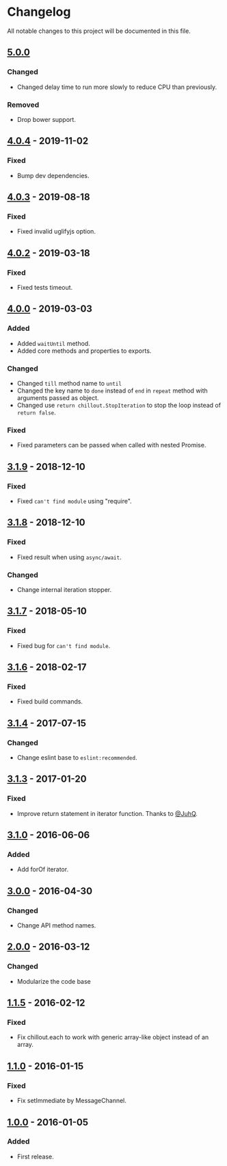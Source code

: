 # Changelog

All notable changes to this project will be documented in this file.

## [5.0.0]
### Changed
- Changed delay time to run more slowly to reduce CPU than previously.

### Removed
- Drop bower support.

## [4.0.4] - 2019-11-02
### Fixed
- Bump dev dependencies.

## [4.0.3] - 2019-08-18
### Fixed
- Fixed invalid uglifyjs option.

## [4.0.2] - 2019-03-18
### Fixed
- Fixed tests timeout.

## [4.0.0] - 2019-03-03
### Added
- Added `waitUntil` method.
- Added core methods and properties to exports.

### Changed
- Changed `till` method name to `until`
- Changed the key name to `done` instead of `end` in `repeat` method with arguments passed as object.
- Changed use `return chillout.StopIteration` to stop the loop instead of `return false`.

### Fixed
- Fixed parameters can be passed when called with nested Promise.

## [3.1.9] - 2018-12-10
### Fixed
- Fixed `can't find module` using "require".

## [3.1.8] - 2018-12-10
### Fixed
- Fixed result when using `async/await`.

### Changed
- Change internal iteration stopper.

## [3.1.7] - 2018-05-10
### Fixed
- Fixed bug for `can't find module`.

## [3.1.6] - 2018-02-17
### Fixed
- Fixed build commands.

## [3.1.4] - 2017-07-15
### Changed
- Change eslint base to `eslint:recommended`.

## [3.1.3] - 2017-01-20
### Fixed
- Improve return statement in iterator function. Thanks to [@JuhQ](https://github.com/JuhQ).

## [3.1.0] - 2016-06-06
### Added
- Add forOf iterator.

## [3.0.0] - 2016-04-30
### Changed
- Change API method names.

## [2.0.0] - 2016-03-12
### Changed
- Modularize the code base

## [1.1.5] - 2016-02-12
### Fixed
- Fix chillout.each to work with generic array-like object instead of an array.

## [1.1.0] - 2016-01-15
### Fixed
- Fix setImmediate by MessageChannel.

## [1.0.0] - 2016-01-05
### Added
- First release.

[5.0.0]: https://github.com/polygonplanet/chillout/compare/4.0.3...5.0.0
[4.0.4]: https://github.com/polygonplanet/chillout/compare/4.0.3...4.0.4
[4.0.3]: https://github.com/polygonplanet/chillout/compare/4.0.2...4.0.3
[4.0.2]: https://github.com/polygonplanet/chillout/compare/4.0.0...4.0.2
[4.0.0]: https://github.com/polygonplanet/chillout/compare/3.1.9...4.0.0
[3.1.9]: https://github.com/polygonplanet/chillout/compare/3.1.8...3.1.9
[3.1.8]: https://github.com/polygonplanet/chillout/compare/3.1.7...3.1.8
[3.1.7]: https://github.com/polygonplanet/chillout/compare/3.1.6...3.1.7
[3.1.6]: https://github.com/polygonplanet/chillout/compare/3.1.4...3.1.6
[3.1.4]: https://github.com/polygonplanet/chillout/compare/3.1.3...3.1.4
[3.1.3]: https://github.com/polygonplanet/chillout/compare/3.1.0...3.1.3
[3.1.0]: https://github.com/polygonplanet/chillout/compare/3.0.0...3.1.0
[3.0.0]: https://github.com/polygonplanet/chillout/compare/2.0.0...3.0.0
[2.0.0]: https://github.com/polygonplanet/chillout/compare/1.1.5...2.0.0
[1.1.5]: https://github.com/polygonplanet/chillout/compare/1.1.0...1.1.5
[1.1.0]: https://github.com/polygonplanet/chillout/compare/1.0.0...1.1.0
[1.0.0]: https://github.com/polygonplanet/chillout/releases/tag/1.0.0
